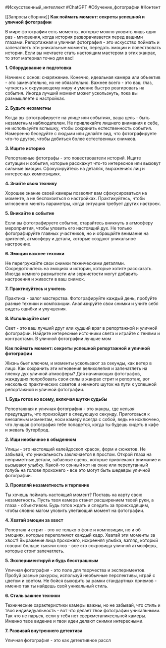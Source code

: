 #Искусственный_интеллект #ChatGPT #Обучение_фотографии #Контент 

[[Запросы сборник]]
**Как поймать момент: секреты успешной и уличной фотографии**

В мире фотографии есть моменты, которые можно уловить лишь один раз - мгновения, когда история разворачивается перед вашими глазами. Репортажная и уличная фотография - это искусство поймать и запечатлеть эти уникальные моменты, передать эмоции и повествовать истории. Если вы мечтаете стать настоящим мастером в этих жанрах, то этот материал точно для вас!

**1. Оборудование и подготовка**

Начнем с основ: снаряжение. Конечно, идеальная камера или объектив - это замечательно, но не обязательно. Важнее всего - это ваш глаз, чуткость к окружающему миру и умение быстро реагировать на события. Иногда лучший момент может ускользнуть, пока вы размышляете о настройках.

**2. Будьте незаметны**

Когда вы фотографируете на улице или событиях, ваша цель - быть незаметным наблюдателем. Не привлекайте лишнего внимания к себе, не используйте вспышку, чтобы сохранить естественность события. Намеренно беседуйте с людьми или делайте вид, что фотографируете что-то другое, чтобы добиться более естественных снимков.

**3. Ищите историю**

Репортажные фотографы - это повествователи историй. Ищите ситуации и события, которые расскажут что-то интересное или вызовут сильные эмоции. Сфокусируйтесь на деталях, выражениях лиц и интересных композициях.

**4. Знайте свою технику**

Хорошее знание своей камеры позволит вам сфокусироваться на моменте, а не беспокоиться о настройках. Практикуйтесь, чтобы мгновенно менять параметры, когда ситуация требует других настроек.

**5. Вникайте в событие**

Если вы фотографируете событие, старайтесь вникнуть в атмосферу мероприятия, чтобы уловить его настоящий дух. Не только фотографируйте главных участников, но и обращайте внимание на зрителей, атмосферу и детали, которые создают уникальное настроение.

**6. Эмоции важнее техники**

Не перегружайте свои снимки техническими деталями. Сосредоточьтесь на эмоциях и истории, которые хотите рассказать. Иногда немного размытости или зернистости могут добавить настроения и живости в ваш снимок.

**7. Практикуйтесь и учитесь**

Практика - залог мастерства. Фотографируйте каждый день, пробуйте разные техники и композиции. Анализируйте свои снимки и учите себя видеть ошибки и улучшения.

**8. Используйте свет**

Свет - это ваш лучший друг или худший враг в репортажной и уличной фотографии. Найдите интересные источники света и играйте с тенями и контрастами. В уличной фотографии лучшие мом

**Как поймать момент: секреты успешной репортажной и уличной фотографии**

Жизнь бьет ключом, и моменты ускользают за секунды, как ветер в лицо. Как сохранить эти мгновения великолепия и запечатлеть на пленку дух уличной атмосферы? Для начинающих фотографов, жаждущих попробовать свои силы в жанрах стрит и репортаж, вот несколько практических советов и немного шуток на пути к успешной репортажной и уличной фотографии.

**1. Будь готов ко всему, включая шутки судьбы**

Репортажная и уличная фотография - это жанры, где нельзя предугадать, что произойдет в следующую секунду. Приготовься к внезапным моментам, носи камеру всегда с собой, ведь не исключено, что лучшая фотография тебе попадется, когда ты будешь сидеть в кафе и жевать бутерброд.

**2. Ищи необычное в обыденном**

Улицы - это настоящий калейдоскоп красок, форм и сюжетов. Не забывай, что уникальность заключается в простом. Открой глаза на неприметные детали, забавные сцены, которые привлекают внимание и вызывают улыбку. Какой-то сонный кот на окне или перепуганный голубь на голове прохожего - все это могут быть шедевры уличной фотографии.

**3. Проявляй незаметность и терпение**

Ты хочешь поймать настоящий момент? Поставь на карту свою незаметность. Пусть твоя камера станет расширением твоей руки, а глаза - объективом. Будь готов ждать и следить за происходящим, чтобы словно магом уловить улетающий момент на фотографии.

**4. Хватай эмоции за хвост**

Репортаж и стрит - это не только о фоне и композиции, но и об эмоциях, которые переполняют каждый кадр. Хватай эти моменты за хвост! Выражение лица прохожего, искренняя улыбка, взгляд, который говорит больше тысячи слов - все это сокровища уличной атмосферы, которые стоит запечатлеть.

**5. Экспериментируй и будь бесстрашным**

Уличная фотография - это поле для творчества и экспериментов. Пробуй разные ракурсы, используй необычные перспективы, играй с цветом и светом. Не бойся выходить за рамки стандартных приемов - именно так ты найдешь свой уникальный стиль.

**6. Стиль важнее техники**

Технические характеристики камеры важны, но не забывай, что стиль и твоя индивидуальность - вот что делает твои фотографии уникальными. Так что не парься, если у тебя нет сверхмегапиксельной камеры. Именно твое видение и твои идеи делают снимки интересными.

**7. Развивай внутреннего детектива**

Уличная фотография - это как детективное рассл